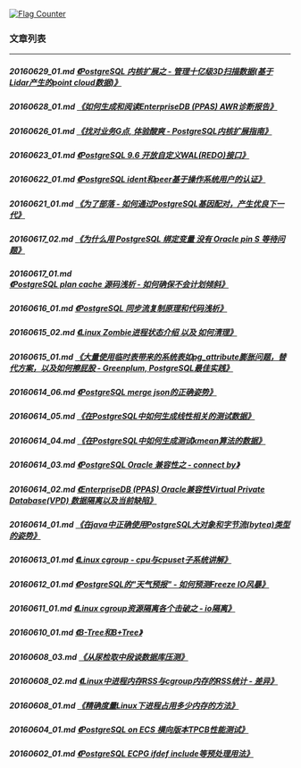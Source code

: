<a rel="nofollow" href="http://info.flagcounter.com/h9V1"  ><img src="http://s03.flagcounter.com/count/h9V1/bg_FFFFFF/txt_000000/border_CCCCCC/columns_2/maxflags_12/viewers_0/labels_0/pageviews_0/flags_0/"  alt="Flag Counter"  border="0"  ></a>  
  
### 文章列表  
----  
##### 20160629_01.md   [《PostgreSQL 内核扩展之 - 管理十亿级3D扫描数据(基于Lidar产生的point cloud数据)》](20160629_01.md)  
##### 20160628_01.md   [《如何生成和阅读EnterpriseDB (PPAS) AWR诊断报告》](20160628_01.md)  
##### 20160626_01.md   [《找对业务G点, 体验酸爽 - PostgreSQL内核扩展指南》](20160626_01.md)  
##### 20160623_01.md   [《PostgreSQL 9.6 开放自定义WAL(REDO)接口》](20160623_01.md)  
##### 20160622_01.md   [《PostgreSQL ident和peer基于操作系统用户的认证》](20160622_01.md)  
##### 20160621_01.md   [《为了部落 - 如何通过PostgreSQL基因配对，产生优良下一代》](20160621_01.md)  
##### 20160617_02.md   [《为什么用 PostgreSQL 绑定变量 没有 Oracle pin S 等待问题》](20160617_02.md)  
##### 20160617_01.md   [《PostgreSQL plan cache 源码浅析 - 如何确保不会计划倾斜》](20160617_01.md)  
##### 20160616_01.md   [《PostgreSQL 同步流复制原理和代码浅析》](20160616_01.md)  
##### 20160615_02.md   [《Linux Zombie进程状态介绍 以及 如何清理》](20160615_02.md)  
##### 20160615_01.md   [《大量使用临时表带来的系统表如pg_attribute膨胀问题，替代方案，以及如何擦屁股 - Greenplum, PostgreSQL最佳实践》](20160615_01.md)  
##### 20160614_06.md   [《PostgreSQL merge json的正确姿势》](20160614_06.md)  
##### 20160614_05.md   [《在PostgreSQL中如何生成线性相关的测试数据》](20160614_05.md)  
##### 20160614_04.md   [《在PostgreSQL中如何生成测试kmean算法的数据》](20160614_04.md)  
##### 20160614_03.md   [《PostgreSQL Oracle 兼容性之 - connect by》](20160614_03.md)  
##### 20160614_02.md   [《EnterpriseDB (PPAS) Oracle兼容性Virtual Private Database(VPD) 数据隔离以及当前缺陷》](20160614_02.md)  
##### 20160614_01.md   [《在java中正确使用PostgreSQL大对象和字节流(bytea)类型的姿势》](20160614_01.md)  
##### 20160613_01.md   [《Linux cgroup - cpu与cpuset子系统讲解》](20160613_01.md)  
##### 20160612_01.md   [《PostgreSQL的"天气预报" - 如何预测Freeze IO风暴》](20160612_01.md)  
##### 20160611_01.md   [《Linux cgroup资源隔离各个击破之 - io隔离》](20160611_01.md)  
##### 20160610_01.md   [《B-Tree和B+Tree》](20160610_01.md)  
##### 20160608_03.md   [《从尿检取中段谈数据库压测》](20160608_03.md)  
##### 20160608_02.md   [《Linux中进程内存RSS与cgroup内存的RSS统计 - 差异》](20160608_02.md)  
##### 20160608_01.md   [《精确度量Linux下进程占用多少内存的方法》](20160608_01.md)  
##### 20160604_01.md   [《PostgreSQL on ECS 横向版本TPCB性能测试》](20160604_01.md)  
##### 20160602_01.md   [《PostgreSQL ECPG ifdef include等预处理用法》](20160602_01.md)  
